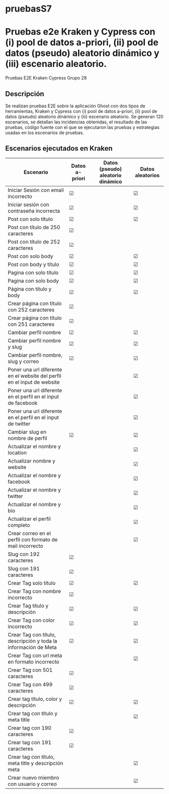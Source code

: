 # pruebasS7

# Pruebas e2e Kraken y Cypress con (i) pool de datos a-priori, (ii) pool de datos (pseudo) aleatorio dinámico y (iii) escenario aleatorio.

Pruebas E2E Kraken Cypress Grupo 28

## Descripción

Se realizan pruebas E2E sobre la aplicación Ghost con dos tipos de herramientas, Kraken y Cypress con (i) pool de datos a-priori, (ii) pool de datos (pseudo) aleatorio dinámico y (iii) escenario aleatorio.  Se generan 120 escenarios, se detallan las incidencias obtenidas, el resultado de las pruebas, código fuente con el que se ejecutaron las pruebas y  estrategias usadas en los escenarios de pruebas.

## Escenarios ejecutados en Kraken

| Escenario | Datos a-priori | Datos (pseudo) aleatorio dinámico | Datos aleatorios | 
| --- | --- | --- | --- |
| Iniciar Sesión con email incorrecto | &#9745;| | &#9745;|
| Iniciar sesión con contraseña incorrecta | &#9745;| | &#9745;|
| Post con solo título | &#9745;| | &#9745;|
| Post con título de 250 caracteres | &#9745;| | |
| Post con título de 252 caracteres | &#9745;| | |
| Post con solo body | &#9745;| | &#9745;|
| Post con body y título | &#9745;| | &#9745;|
| Pagina con solo titulo | &#9745;| | &#9745;|
| Pagina con solo body | &#9745;| | &#9745;|
| Página con título y body | &#9745;| | &#9745;|
| Crear página con título con 252  caracteres | &#9745;| | |
| Crear página con título con 251  caracteres | &#9745;| | |
| Cambiar perfil nombre | &#9745;| | &#9745;|
| Cambiar perfil nombre y slug | &#9745;| | &#9745;|
| Cambiar perfil nombre, slug y correo | &#9745;| | &#9745;|
| Poner una url diferente en el website del perfil en el input de website | | | &#9745;|
| Poner una url diferente en el perfil en el input de facebook | | | &#9745;|
| Poner una url diferente en el perfil en el input de twitter | | | &#9745;|
| Cambiar slug en nombre de perfil | &#9745;| | &#9745;|
| Actualizar el nombre y location | | | &#9745;|
| Actualizar nombre y website | | | &#9745;|
| Actualizar el nombre y facebook | | | &#9745;|
| Actualizar el nombre y twitter | | | &#9745;|
| Actualizar el nombre y bio | | | &#9745;|
| Actualizar el perfil completo | | | &#9745;|
| Crear correo en el perfil con formato de mail incorrecto | | | &#9745;|
| Slug con 192 caracteres | &#9745;| | |
| Slug con 191 caracteres | &#9745;| | |
| Crear Tag solo título | &#9745;| | &#9745;|
| Crear Tag con nombre incorrecto | &#9745;| | |
| Crear Tag título y descripción | &#9745;| | &#9745;|
| Crear Tag con color incorrecto | &#9745;| | &#9745;|
| Crear Tag con título, descripción y toda la información de Meta | &#9745;| | &#9745;|
| Crear Tag con url meta en formato incorrecto | | | &#9745;|
| Crear Tag con 501 caracteres | &#9745;| | |
| Crear Tag con 499 caracteres | &#9745;| | |
| Crear tag título, color y descripción | &#9745;| | &#9745;|
| Crear tag con título y meta title | | | &#9745;|
| Crear tag con 190 caracteres | &#9745;| | |
| Crear tag con 191 caracteres | &#9745;| | |
| Crear tag con título, meta title y descripción meta | | | &#9745;|
| Crear nuevo miembro con usuario y correo | | | &#9745;|



